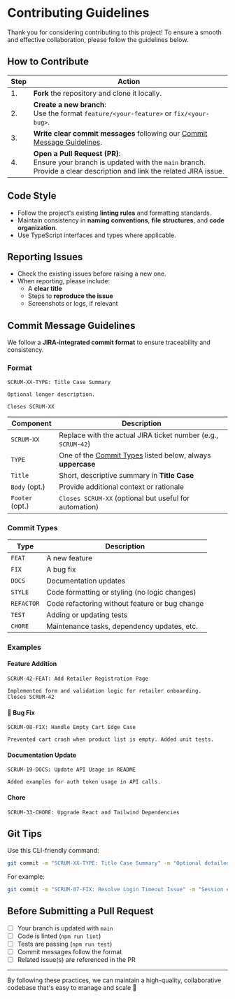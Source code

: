 # Contributing Guidelines

Thank you for considering contributing to this project! To ensure a smooth and effective collaboration, please follow the guidelines below.

## How to Contribute

| Step | Action                                                                                                                                              |
| ---- | --------------------------------------------------------------------------------------------------------------------------------------------------- |
| 1.   | **Fork** the repository and clone it locally.                                                                                                       |
| 2.   | **Create a new branch**:<br>Use the format `feature/<your-feature>` or `fix/<your-bug>`.                                                            |
| 3.   | **Write clear commit messages** following our [Commit Message Guidelines](#-commit-message-guidelines).                                             |
| 4.   | **Open a Pull Request (PR)**:<br>Ensure your branch is updated with the `main` branch. Provide a clear description and link the related JIRA issue. |

## Code Style
- Follow the project's existing **linting rules** and formatting standards.
- Maintain consistency in **naming conventions**, **file structures**, and **code organization**.
- Use TypeScript interfaces and types where applicable.

## Reporting Issues
- Check the existing issues before raising a new one.
- When reporting, please include:
  - A **clear title**
  - Steps to **reproduce the issue**
  - Screenshots or logs, if relevant

## Commit Message Guidelines
We follow a **JIRA-integrated commit format** to ensure traceability and consistency.

### Format
```
SCRUM-XX-TYPE: Title Case Summary

Optional longer description.

Closes SCRUM-XX
```

| Component       | Description                                                                  |
| --------------- | ---------------------------------------------------------------------------- |
| `SCRUM-XX`      | Replace with the actual JIRA ticket number (e.g., `SCRUM-42`)                |
| `TYPE`          | One of the [Commit Types](#-commit-types) listed below, always **uppercase** |
| `Title`         | Short, descriptive summary in **Title Case**                                 |
| `Body` (opt.)   | Provide additional context or rationale                                      |
| `Footer` (opt.) | `Closes SCRUM-XX` (optional but useful for automation)                       |

### Commit Types

| Type       | Description                                    |
| ---------- | ---------------------------------------------- |
| `FEAT`     | A new feature                                  |
| `FIX`      | A bug fix                                      |
| `DOCS`     | Documentation updates                          |
| `STYLE`    | Code formatting or styling (no logic changes)  |
| `REFACTOR` | Code refactoring without feature or bug change |
| `TEST`     | Adding or updating tests                       |
| `CHORE`    | Maintenance tasks, dependency updates, etc.    |

### Examples
#### Feature Addition
```
SCRUM-42-FEAT: Add Retailer Registration Page

Implemented form and validation logic for retailer onboarding.
Closes SCRUM-42
```

#### 🐛 Bug Fix
```
SCRUM-08-FIX: Handle Empty Cart Edge Case

Prevented cart crash when product list is empty. Added unit tests.
```

#### Documentation Update
```
SCRUM-19-DOCS: Update API Usage in README

Added examples for auth token usage in API calls.
```

#### Chore
```
SCRUM-33-CHORE: Upgrade React and Tailwind Dependencies

```
## Git Tips
Use this CLI-friendly command:

```bash
git commit -m "SCRUM-XX-TYPE: Title Case Summary" -m "Optional detailed description"
```

For example:
```bash
git commit -m "SCRUM-07-FIX: Resolve Login Timeout Issue" -m "Session expired due to inactive refresh token. Added middleware to renew tokens."
```

## Before Submitting a Pull Request

- [ ] Your branch is updated with `main`
- [ ] Code is linted (`npm run lint`)
- [ ] Tests are passing (`npm run test`)
- [ ] Commit messages follow the format
- [ ] Related issue(s) are referenced in the PR

---

By following these practices, we can maintain a high-quality, collaborative codebase that's easy to manage and scale 🚀
